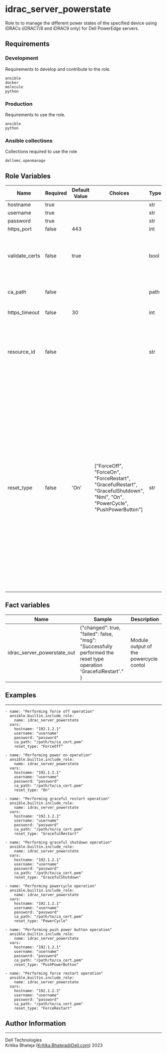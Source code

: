 # idrac_server_powerstate

Role to to manage the different power states of the specified device using iDRACs (iDRAC7/8 and iDRAC9 only) for Dell PowerEdge servers. 

## Requirements

### Development
Requirements to develop and contribute to the role.
```
ansible
docker
molecule
python
```
### Production
Requirements to use the role.
```
ansible
python
```

### Ansible collections
Collections required to use the role
```
dellemc.openmanage
```

## Role Variables

<table>
<thead>
  <tr>
    <th>Name</th>
    <th>Required</th>
    <th>Default Value</th>
    <th>Choices</th>
    <th>Type</th>
    <th>Description</th>
  </tr>
</thead>
<tbody>
  <tr>
    <td>hostname</td>
    <td>true</td>
    <td></td>
    <td></td>
    <td>str</td>
    <td>- iDRAC IP Address</td>
  </tr>
  <tr>
    <td>username</td>
    <td>true</td>
    <td></td>
    <td></td>
    <td>str</td>
    <td>- iDRAC username</td>
  </tr>
  <tr>
    <td>password</td>
    <td>true</td>
    <td></td>
    <td></td>
    <td>str</td>
    <td>- iDRAC user password.</td>
  </tr>
  <tr>
    <td>https_port</td>
    <td>false</td>
    <td>443</td>
    <td></td>
    <td>int</td>
    <td>- iDRAC port.</td>
  </tr>
  <tr>
    <td>validate_certs</td>
    <td>false</td>
    <td>true</td>
    <td></td>
    <td>bool</td>
    <td>- If C(false), the SSL certificates will not be validated.<br>- Configure C(false) only on personally controlled sites where self-signed certificates are used.</td>
  </tr>
  <tr>
    <td>ca_path</td>
    <td>false</td>
    <td></td>
    <td></td>
    <td>path</td>
    <td>- The Privacy Enhanced Mail (PEM) file that contains a CA certificate to be used for the validation.</td>
  </tr>
  <tr>
    <td>https_timeout</td>
    <td>false</td>
    <td>30</td>
    <td></td>
    <td>int</td>
    <td>- The HTTPS socket level timeout in seconds.</td>
  </tr>
  <tr>
    <td>resource_id</td>
    <td>false</td>
    <td></td>
    <td></td>
    <td>str</td>
    <td>- The unique identifier of the device being managed.For example- U(https://<I(baseuri)>/redfish/v1/Systems/<I(resource_id)>).<br>- This option is mandatory for I(base_uri) with multiple devices.<br>- To get the device details, use the API U(https://<I(baseuri)>/redfish/v1/Systems).</td>
  </tr>
  <tr>
    <td>reset_type</td>
    <td>false</td>
    <td>'On'</td>
    <td>["ForceOff", "ForceOn", "ForceRestart", "GracefulRestart", "GracefulShutdown", "Nmi", "On", "PowerCycle", "PushPowerButton"]</td>
    <td>str</td>
    <td>- This option resets the device.<br>- If C(ForceOff), Turns off the device immediately.<br>- If C(ForceOn), Turns on the device immediately.<br>- If C(ForceRestart), Turns off the device immediately, and then restarts the device.<br>- If C(GracefulRestart), Performs graceful shutdown of the device, and then restarts the device.<br>- If C(GracefulShutdown), Performs a graceful shutdown of the device, and the turns off the device.<br>- If C(Nmi), Sends a diagnostic interrupt to the device. This is usually a non-maskable interrupt (NMI) on x86 device.<br>- If C(On), Turns on the device.<br>- If C(PowerCycle), Performs power cycle on the device.<br>- If C(PushPowerButton), Simulates the pressing of a physical power button on the device.<br>- When a power control operation is performed, which is not supported on the device, an error message is displayed with the list of operations that can be performed.</td>
  </tr>
</tbody>
</table>

## Fact variables

<table>
<thead>
  <tr>
    <th>Name</th>
    <th>Sample</th>
    <th>Description</th>
  </tr>
</thead>
  <tbody>
    <tr>
      <td>idrac_server_powerstate_out</td>
      <td>{"changed": true,
        "failed": false,
        "msg": "Successfully performed the reset type operation 'GracefulRestart'."
}</td>
<td>Module output of the powercycle contol</td>
</tbody>
</table>

## Examples 
-----

```
- name: "Performing force off operation"
  ansible.builtin.include_role:
    name: idrac_server_powerstate
  vars:
    hostname: "192.1.2.1"
    username: "username"
    password: "password"
    ca_path: "/path/to/ca_cert.pem"
    reset_type: "ForceOff"
  
- name: "Performing power on operation"
  ansible.builtin.include_role:
    name: idrac_server_powerstate
  vars:
    hostname: "192.1.2.1"
    username: "username"
    password: "password"
    ca_path: "/path/to/ca_cert.pem"
    reset_type: "On"

- name: "Performing graceful restart operation"
  ansible.builtin.include_role:
    name: idrac_server_powerstate
  vars:
    hostname: "192.1.2.1"
    username: "username"
    password: "password"
    ca_path: "/path/to/ca_cert.pem"
    reset_type: "GracefulRestart"

- name: "Performing graceful shutdown operation"
  ansible.builtin.include_role:
    name: idrac_server_powerstate
  vars:
    hostname: "192.1.2.1"
    username: "username"
    password: "password"
    ca_path: "/path/to/ca_cert.pem"
    reset_type: "GracefulShutdown"

- name: "Performing powercycle operation"
  ansible.builtin.include_role:
    name: idrac_server_powerstate
  vars:
    hostname: "192.1.2.1"
    username: "username"
    password: "password"
    ca_path: "/path/to/ca_cert.pem"
    reset_type: "PowerCycle"

- name: "Performing push power button operation"
  ansible.builtin.include_role:
    name: idrac_server_powerstate
  vars:
    hostname: "192.1.2.1"
    username: "username"
    password: "password"
    ca_path: "/path/to/ca_cert.pem"
    reset_type: "PushPowerButton"

- name: "Performing force restart operation"
  ansible.builtin.include_role:
    name: idrac_server_powerstate
  vars:
    hostname: "192.1.2.1"
    username: "username"
    password: "password"
    ca_path: "/path/to/ca_cert.pem"
    reset_type: "ForceRestart"
```

## Author Information
------------------

Dell Technologies <br>
Kritika Bhateja (Kritika.Bhateja@Dell.com)  2023